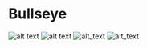 # Bullseye
![alt text](https://ibb.co/b29688p)
![alt text](https://ibb.co/LdNsrMm)
![alt_text](https://ibb.co/4tVjDrB)
![alt_text](https://ibb.co/ngrR5MQ)
